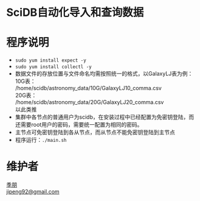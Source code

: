 # SciDB自动化导入和查询数据

# 程序说明
* `sudo yum install expect -y`
* `sudo yum install collectl -y`
* 数据文件的存放位置与文件命名均需按照统一的格式，以GalaxyLJ表为例：  
10G表：  
/home/scidb/astronomy_data/10G/GalaxyLJ10_comma.csv  
20G表：  
/home/scidb/astronomy_data/20G/GalaxyLJ20_comma.csv  
以此类推
* 集群中各节点的普通用户为scidb，在安装过程中已经配置为免密钥登陆，而还需要root用户的密码，需要统一配置为相同的密码。
* 主节点可免密钥登陆到各从节点，而从节点不能免密钥登陆到主节点
* 程序运行：`./main.sh`

# 维护者
[季朋](www.jipeng.me)  
jipeng92@gmail.com
